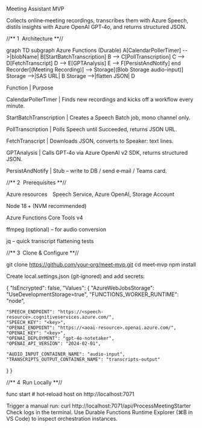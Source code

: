 Meeting Assistant MVP

Collects online‐meeting recordings, transcribes them with Azure Speech, distils insights with Azure OpenAI GPT‑4o, and returns structured JSON.

//** 1  Architecture **//

graph TD
  subgraph Azure Functions (Durable)
    A[CalendarPollerTimer] -->|blobName| B[StartBatchTranscription]
    B --> C[PollTranscription]
    C --> D[FetchTranscript]
    D --> E[GPTAnalysis]
    E --> F[PersistAndNotify]
  end
  Recorder[(Meeting Recording)] --> Storage[(Blob Storage audio-input)]
  Storage -->|SAS URL| B
  Storage -->|flatten JSON| D

Function                 |  Purpose

CalendarPollerTimer      |   Finds new recordings and kicks off a workflow every minute.

StartBatchTranscription  |  Creates a Speech Batch job, mono channel only.

PollTranscription        |  Polls Speech until Succeeded, returns JSON URL.

FetchTranscript          |  Downloads JSON, converts to Speaker: text lines.

GPTAnalysis              |  Calls GPT‑4o via Azure OpenAI v2 SDK, returns structured JSON.

PersistAndNotify         |  Stub – write to DB / send e‑mail / Teams card.

//** 2  Prerequisites **//

Azure resources Speech Service, Azure OpenAI, Storage Account

Node 18 + (NVM recommended)

Azure Functions Core Tools v4

ffmpeg (optional) – for audio conversion

jq – quick transcript flattening tests 

//** 3  Clone & Configure **//

git clone https://github.com/your‑org/meet‑mvp.git
cd meet‑mvp
npm install

Create local.settings.json (git‑ignored) and add secrets:

{
  "IsEncrypted": false,
  "Values": {
    "AzureWebJobsStorage": "UseDevelopmentStorage=true",
    "FUNCTIONS_WORKER_RUNTIME": "node",

    "SPEECH_ENDPOINT": "https://<speech-resource>.cognitiveservices.azure.com/",
    "SPEECH_KEY": "<key>",
    "OPENAI_ENDPOINT": "https://<aoai-resource>.openai.azure.com/",
    "OPENAI_KEY": "<key>",
    "OPENAI_DEPLOYMENT": "gpt-4o-notetaker",
    "OPENAI_API_VERSION": "2024-02-01",

    "AUDIO_INPUT_CONTAINER_NAME": "audio-input",
    "TRANSCRIPTS_OUTPUT_CONTAINER_NAME": "transcripts-output"
  }
}

//** 4  Run Locally **//

func start    # hot‑reload host on http://localhost:7071

Trigger a manual run: curl http://localhost:7071/api/ProcessMeetingStarter
Check logs in the terminal. Use Durable Functions Runtime Explorer (⌘B in VS Code) to inspect orchestration instances.
